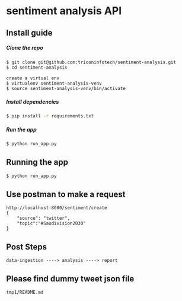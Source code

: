 # sentiment analysis API 

## Install guide

##### Clone the repo

```bash
$ git clone git@github.com:triconinfotech/sentiment-analysis.git
$ cd sentiment-analysis
```
```
create a virtual env
$ virtualenv sentiment-analysis-venv
$ source sentiment-analysis-venv/bin/activate
```


##### Install dependencies
```bash
$ pip install -r requirements.txt
```

##### Run the app
```bash
$ python run_app.py
```

## Running the app

```bash
$ python run_app.py
```


## Use postman to make a request
```
http://localhost:8080/sentiment/create
{
    "source": "twitter",
    "topic":"#Saudivision2030"
}
```



## Post Steps

```
data-ingestion ----> analysis ----> report
```

## Please find dummy tweet json file 
```
tmp1/README.md
```
